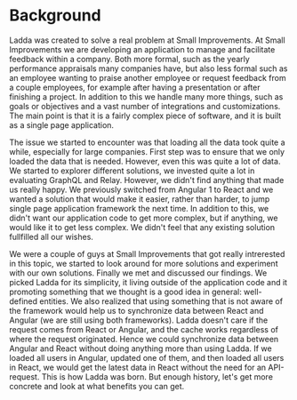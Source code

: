 # Background
Ladda was created to solve a real problem at Small Improvements. At Small Improvements we are developing an application to manage and facilitate feedback within a company. Both more formal, such as the yearly performance appraisals many companies have, but also less formal such as an employee wanting to praise another employee or request feedback from a couple employees, for example after having a presentation or after finishing a project. In addition to this we handle many more things, such as goals or objectives and a vast number of integrations and customizations. The main point is that it is a fairly complex piece of software, and it is built as a single page application.

The issue we started to encounter was that loading all the data took quite a while, especially for large companies. First step was to ensure that we only loaded the data that is needed. However, even this was quite a lot of data. We started to explorer different solutions, we invested quite a lot in evaluating GraphQL and Relay. However, we didn't find anything that made us really happy. We previously switched from Angular 1 to React and we wanted a solution that would make it easier, rather than harder, to jump single page application framework the next time. In addition to this, we didn't want our application code to get more complex, but if anything, we would like it to get less complex. We didn't feel that any existing solution fullfilled all our wishes.

We were a couple of guys at Small Improvements that got really intrerested in this topic, we started to look around for more solutions and experiment with our own solutions. Finally we met and discussed our findings. We picked Ladda for its simplicity, it living outside of the application code and it promoting something that we thought is a good idea in general: well-defined entities. We also realized that using something that is not aware of the framework would help us to synchronize data between React and Angular (we are still using both frameworks). Ladda doesn't care if the request comes from React or Angular, and the cache works regardless of where the request originated. Hence we could synchronize data between Angular and React without doing anything more than using Ladda. If we loaded all users in Angular, updated one of them, and then loaded all users in React, we would get the latest data in React without the need for an API-request. This is how Ladda was born. But enough history, let's get more concrete and look at what benefits you can get.
